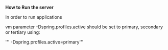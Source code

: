 **How to Run the server** 

In order to run applications 

vm parameter -Dspring.profiles.active should be set to 
 primary, secondary or tertiary using:
 
 ''' -Dspring.profiles.active=primary'''
 
 
